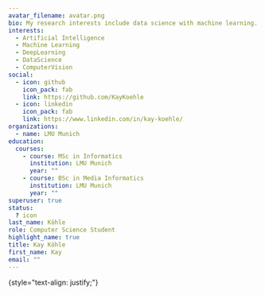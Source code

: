 ```yaml
---
avatar_filename: avatar.png
bio: My research interests include data science with machine learning.
interests:
  - Artificial Intelligence
  - Machine Learning
  - DeepLearning
  - DataScience
  - ComputerVision
social:
  - icon: github
    icon_pack: fab
    link: https://github.com/KayKoehle
  - icon: linkedin
    icon_pack: fab
    link: https://www.linkedin.com/in/kay-koehle/
organizations:
  - name: LMU Munich
education:
  courses:
    - course: MSc in Informatics
      institution: LMU Munich
      year: ""
    - course: BSc in Media Informatics
      institution: LMU Munich
      year: ""
superuser: true
status:
  ? icon
last_name: Köhle
role: Computer Science Student
highlight_name: true
title: Kay Köhle
first_name: Kay
email: ""
---
```

{style="text-align: justify;"}
